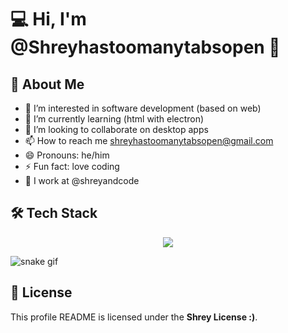 # 💻 Hi, I'm @Shreyhastoomanytabsopen 👋

## 🚀 About Me
- 👀 I’m interested in software development (based on web)
- 🌱 I’m currently learning (html with electron)
- 💞️ I’m looking to collaborate on desktop apps
- 📫 How to reach me shreyhastoomanytabsopen@gmail.com
- 😄 Pronouns: he/him
- ⚡ Fun fact: love coding
- 💼 I work at @shreyandcode

## 🛠 Tech Stack
<p align="center">
  <img src="https://skillicons.dev/icons?i=html,css,bootstrap,figma,md,js,nodejs,java,androidstudio,flask,python,firebase,replit,git,github,vscode,powershell,bash,linux,ubuntu,mint,arch,windows,blender,npm,electron,flutter,gcp,react,visualstudio" />
</p>

![snake gif](https://github.com/shreyhastoomanytabsopen/shreyhastoomanytabsopen/tree/output/github-snake.gif)

## 📜 License
This profile README is licensed under the **Shrey License :)**.
